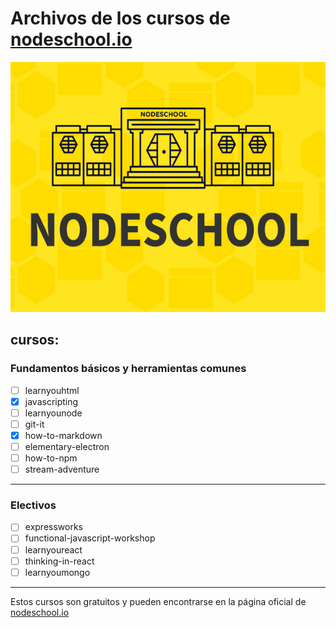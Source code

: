# Archivos de los cursos de [nodeschool.io]

<p align="center">
<img width="900px" height="400px" src="elements/nodeschool.png"> 
</p>

## cursos:

### Fundamentos básicos y herramientas comunes

  - [ ] learnyouhtml
  - [x] javascripting
  - [ ] learnyounode
  - [ ] git-it 
  - [x] how-to-markdown
  - [ ] elementary-electron
  - [ ] how-to-npm
  - [ ] stream-adventure

___

### Electivos

  - [ ] expressworks
  - [ ] functional-javascript-workshop
  - [ ] learnyoureact
  - [ ] thinking-in-react	
  - [ ] learnyoumongo

___


Estos cursos son gratuitos y pueden encontrarse en la página oficial de [nodeschool.io]



<!-- Enlaces -->
[nodeschool.io]: https://nodeschool.io
